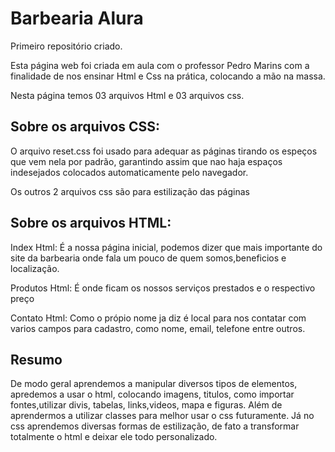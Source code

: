 # Barbearia Alura

Primeiro repositório criado.

Esta página web foi criada em aula com o professor Pedro Marins com a finalidade de nos ensinar Html e Css na prática, colocando a mão na massa.

Nesta página temos 03 arquivos Html e 03 arquivos css.

<h2>Sobre os arquivos CSS:</h2>
O arquivo reset.css foi usado para adequar as páginas tirando os espeços que vem nela por padrão, garantindo assim que nao haja espaços indesejados colocados automaticamente pelo navegador.

Os outros 2 arquivos css são para estilização das páginas

<h2>Sobre os arquivos HTML:</h2>
Index Html: É a nossa página inicial, podemos dizer que mais importante do site da barbearia onde fala um pouco de quem somos,beneficios e localização.

Produtos Html: É onde ficam os nossos serviços prestados e o respectivo preço

Contato Html: Como o própio nome ja diz é local para nos contatar com varios campos para cadastro, como nome, email, telefone entre outros.

<h2>Resumo</h2>
De modo geral aprendemos a manipular diversos tipos de elementos, apredemos a usar o html, colocando imagens, titulos, como importar fontes,utilizar divis, tabelas, links,videos, mapa e figuras. Além de aprendermos a utilizar classes para melhor usar o css futuramente. Já no css aprendemos diversas formas de estilização, de fato a transformar totalmente o html e deixar ele todo personalizado.
